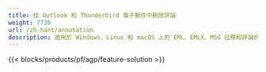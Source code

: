 ```yaml
---
title: 從 Outlook 和 Thunderbird 電子郵件中刪除評論
weight: 7730
url: /zh-hant/annotation
description: 適用於 Windows、Linux 和 macOS 上的 EML、EMLX、MSG 註釋和評論的免費應用程序和 API
---
```


{{< blocks/products/pf/agp/feature-solution >}} 

